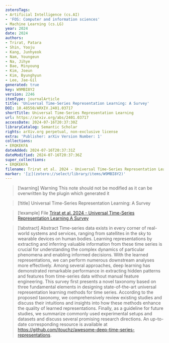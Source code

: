 ```yaml
---
zoteroTags:
- Artificial Intelligence (cs.AI)
- 'FOS: Computer and information sciences'
- Machine Learning (cs.LG)
year: 2024
date: 2024
authors:
- Trirat, Patara
- Shin, Yooju
- Kang, Junhyeok
- Nam, Youngeun
- Na, Jihye
- Bae, Minyoung
- Kim, Joeun
- Kim, Byunghyun
- Lee, Jae-Gil
generated: true
key: W9MBI8Y2
version: 2246
itemType: journalArticle
title: 'Universal Time-Series Representation Learning: A Survey'
DOI: 10.48550/ARXIV.2401.03717
shortTitle: Universal Time-Series Representation Learning
url: https://arxiv.org/abs/2401.03717
accessDate: 2024-07-16T20:37:30Z
libraryCatalog: Semantic Scholar
rights: arXiv.org perpetual, non-exclusive license
extra: 'Publisher: arXiv Version Number: 1'
collections:
- ERQKEKFA
dateAdded: 2024-07-16T20:37:31Z
dateModified: 2024-07-16T20:37:36Z
super_collections:
- ERQKEKFA
filename: Trirat et al. 2024 - Universal Time-Series Representation Learning A Survey
marker: '[🇿](zotero://select/library/items/W9MBI8Y2)'
---
```



 > 
 > \[!warning\] Warning
 > This note should not be modified as it can be overwritten by the plugin which generated it

 > 
 > \[!title\] Universal Time-Series Representation Learning: A Survey

 > 
 > \[!example\] File
 > [Trirat et al. 2024 - Universal Time-Series Representation Learning A Survey](Trirat%20et%20al.%202024%20-%20Universal%20Time-Series%20Representation%20Learning%20A%20Survey.pdf)

 > 
 > \[!abstract\] Abstract
 > Time-series data exists in every corner of real-world systems and services, ranging from satellites in the sky to wearable devices on human bodies. Learning representations by extracting and inferring valuable information from these time series is crucial for understanding the complex dynamics of particular phenomena and enabling informed decisions. With the learned representations, we can perform numerous downstream analyses more effectively. Among several approaches, deep learning has demonstrated remarkable performance in extracting hidden patterns and features from time-series data without manual feature engineering. This survey first presents a novel taxonomy based on three fundamental elements in designing state-of-the-art universal representation learning methods for time series. According to the proposed taxonomy, we comprehensively review existing studies and discuss their intuitions and insights into how these methods enhance the quality of learned representations. Finally, as a guideline for future studies, we summarize commonly used experimental setups and datasets and discuss several promising research directions. An up-to-date corresponding resource is available at https://github.com/itouchz/awesome-deep-time-series-representations.
